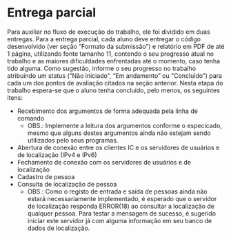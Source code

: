 # Entrega parcial
Para auxiliar no fluxo de execução do trabalho, ele foi dividido em duas entregas. Para a entrega parcial, cada aluno deve entregar o código desenvolvido (ver seção “Formato da submissão”) e relatório em PDF de até 1 página, utilizando fonte tamanho 11, contendo o seu progresso atual no trabalho e as maiores dificuldades enfrentadas até o momento, caso tenha tido alguma. Como sugestão, informe o seu progresso no trabalho atribuindo um status (“Não iniciado”, “Em andamento” ou "Concluído”) para cada um dos pontos de avaliação citados na seção anterior.
Nesta etapa do trabalho espera-se que o aluno tenha concluído, pelo menos, os seguintes itens:
- Recebimento dos argumentos de forma adequada pela linha de comando
    - OBS.: Implemente a leitura dos argumentos conforme o especicado, mesmo que alguns destes argumentos ainda não estejam sendo utilizados pelo seus programas.
- Abertura de conexão entre os clientes IC e os servidores de usuários e de localização (IPv4 e IPv6)
- Fechamento de conexão com os servidores de usuários e de localização
- Cadastro de pessoa
- Consulta de localização de pessoa
    - OBS.: Como o registo de entrada e saída de pessoas ainda não estará necessariamente implementado, é esperado que o servidor de localização responda ERROR(18) ao consultar a localização de qualquer pessoa. Para testar a mensagem de sucesso, é sugerido iniciar este servidor já com alguma informação em seu banco de dados de localização.